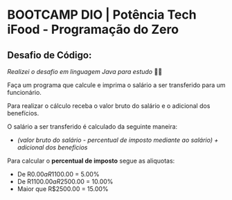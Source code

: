 # BOOTCAMP DIO | Potência Tech iFood - Programação do Zero

## Desafio de Código:

_Realizei o desafio em linguagem Java para estudo_ 👩‍💻

Faça um programa que calcule e imprima o salário a ser transferido para um funcionário. 

Para realizar o cálculo receba o valor bruto do salário e o adicional dos benefícios.

O salário a ser transferido é calculado da seguinte maneira:

- _(valor bruto do salário - percentual de imposto mediante ao salário) + adicional dos benefícios_

Para calcular o **percentual de imposto** segue as aliquotas:

- De R$0.00 a R$1100.00 = 5.00%
- De R$1100.00 a R$2500.00 = 10.00%
- Maior que R$2500.00 = 15.00%
